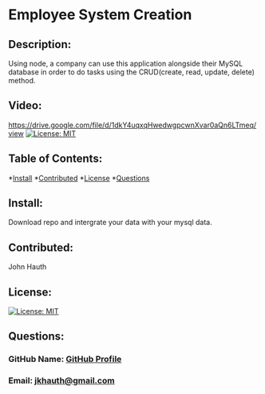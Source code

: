 # Employee System Creation
## Description: 
 Using node, a company can use this application alongside their MySQL database in order to do tasks using the CRUD(create, read, update, delete) method.
## Video:
https://drive.google.com/file/d/1dkY4uqxqHwedwgpcwnXvar0aQn6LTmeq/view
[![License: MIT](https://img.shields.io/badge/License-MIT-yellow.svg)](https://opensource.org/licenses/MIT)
## Table of Contents: 
*[Install](#install) 
*[Contributed](#contributed) 
*[License](#license) 
*[Questions](#questions) 
## Install: 
 Download repo and intergrate your data with your mysql data.
## Contributed: 
 John Hauth
## License: 
 [![License: MIT](https://img.shields.io/badge/License-MIT-yellow.svg)](https://opensource.org/licenses/MIT)
## Questions: 
 ### GitHub Name: [GitHub Profile](https://www.github.com/jkhauth)
 ### Email: jkhauth@gmail.com
